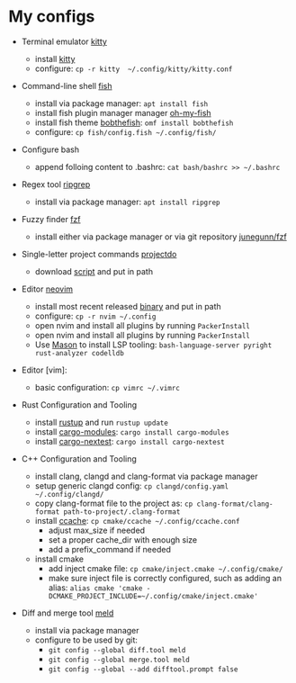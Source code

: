 # My configs 

* Terminal emulator [kitty](https://sw.kovidgoyal.net/kitty)
  * install [kitty](https://sw.kovidgoyal.net/kitty/binary)
  * configure: ```cp -r kitty  ~/.config/kitty/kitty.conf```

* Command-line shell [fish](https://github.com/fish-shell/fish-shell)
    * install via package manager: ```apt install fish```
    * install fish plugin manager manager [oh-my-fish](https://github.com/oh-my-fish/oh-my-fish)
    * install fish theme [bobthefish](https://github.com/oh-my-fish/theme-bobthefish): ```omf install bobthefish```
    * configure: ```cp fish/config.fish ~/.config/fish/ ```

* Configure bash
  * append folloing content to .bashrc: ```cat bash/bashrc >> ~/.bashrc```

* Regex tool [ripgrep](https://github.com/BurntSushi/ripgrep)
    * install via package manager: ```apt install ripgrep```

* Fuzzy finder [fzf](https://github.com/junegunn/fzf)
    * install either via package manager or via git repository [junegunn/fzf](https://github.com/junegunn/fzf?tab=readme-ov-file#using-git)

* Single-letter project commands [projectdo](https://github.com/paldepind/projectdo)
    * download [script](https://raw.githubusercontent.com/paldepind/projectdo/master/projectdo) and put in path 

* Editor [neovim](https://github.com/neovim/neovim) 
    * install most recent released [binary](https://github.com/neovim/neovim/releases/) and put in path
    * configure: ```cp -r nvim ~/.config```
    * open nvim and install all plugins by running ```PackerInstall```
    * open nvim and install all plugins by running ```PackerInstall```
    * Use [Mason](https://github.com//packer.nvim) to install LSP tooling: ```bash-language-server pyright rust-analyzer codelldb```

* Editor [vim]:
  * basic configuration: ```cp vimrc ~/.vimrc```

* Rust Configuration and Tooling
    * install [rustup](https://www.rust-lang.org/tools/install) and run ```rustup update```
    * install [cargo-modules](https://github.com/regexident/cargo-modules): ```cargo install cargo-modules``` 
    * install [cargo-nextest](https://nexte.st/book/installation.html): ```cargo install cargo-nextest```

* C++ Configuration and Tooling
    * install clang, clangd and clang-format via package manager
    * setup generic clangd config: ```cp clangd/config.yaml ~/.config/clangd/```
    * copy clang-format file to the project as: ```cp clang-format/clang-format path-to-project/.clang-format```
    * install [ccache](https://github.com/ccache/ccache): ```cp cmake/ccache ~/.config/ccache.conf```
      * adjust max_size if needed
      * set a proper cache_dir with enough size
      * add a prefix_command if needed
    * install cmake
      * add inject cmake file: ```cp cmake/inject.cmake ~/.config/cmake/```
      * make sure inject file is correctly configured, such as adding an alias: ```alias cmake 'cmake -DCMAKE_PROJECT_INCLUDE=~/.config/cmake/inject.cmake'```

* Diff and merge tool [meld](https://meldmerge.org/)
    * install via package manager
    * configure to be used by git:
      * ```git config --global diff.tool meld```
      * ```git config --global merge.tool meld```
      * ```git config --global --add difftool.prompt false```